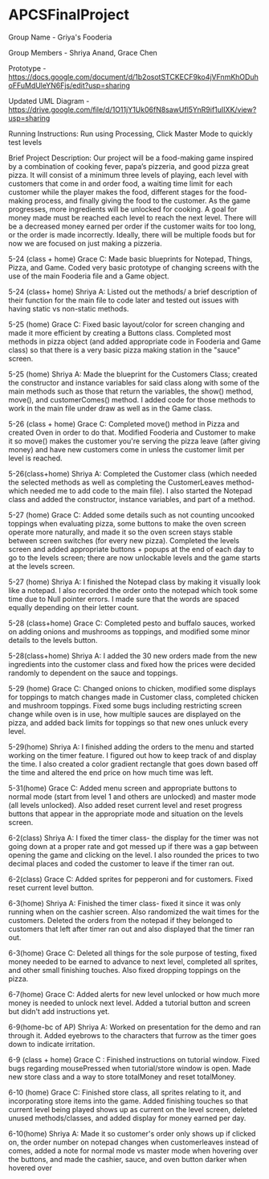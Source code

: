 # APCSFinalProject
Group Name - Griya's Fooderia

Group Members - Shriya Anand, Grace Chen

Prototype - https://docs.google.com/document/d/1b2osotSTCKECF9ko4jVFnmKhODuhoFFuMdUleYN6Fjs/edit?usp=sharing

Updated UML Diagram - https://drive.google.com/file/d/1O11jY1Uk06fN8sawUfl5YnR9if1uIIXK/view?usp=sharing

Running Instructions: Run using Processing, Click Master Mode to quickly test levels

Brief Project Description:
Our project will be a food-making game inspired by a combination of cooking fever, papa’s pizzeria, and good pizza great pizza. It will consist of a minimum three levels of playing, each level with customers that come in and order food, a waiting time limit for each customer while the player makes the food, different stages for the food-making process, and finally giving the food to the customer. As the game progresses, more ingredients will be unlocked for cooking. A goal for money made must be reached each level to reach the next level. There will be a decreased money earned per order if the customer waits for too long, or the order is made incorrectly. Ideally, there will be multiple foods but for now we are focused on just making a pizzeria.

5-24 (class + home) Grace C: Made basic blueprints for Notepad, Things, Pizza, and Game. Coded very basic prototype of changing screens with the use of the main Fooderia file and a Game object.

5-24 (class+ home) Shriya A: Listed out the methods/ a brief description of their function for the main file to code later and tested out issues with having static vs non-static methods.

5-25 (home) Grace C: Fixed basic layout/color for screen changing and made it more efficient by creating a Buttons class. Completed most methods in pizza object (and added appropriate code in Fooderia and Game class) so that there is a very basic pizza making station in the "sauce" screen.

5-25 (home) Shriya A: Made the blueprint for the Customers Class; created the constructor and instance variables for said class along with some of the main methods such as those that return the variables, the show() method, move(), and customerComes() method. I added code for those methods to work in the main file under draw as well as in the Game class.

5-26 (class + home) Grace C: Completed move() method in Pizza and created Oven in order to do that. Modified Fooderia and Customer to make it so move() makes the customer you're serving the pizza leave (after giving money) and have new customers come in unless the customer limit per level is reached.

5-26(class+home) Shriya A: Completed the Customer class (which needed the selected methods as well as completing the CustomerLeaves method- which needed me to add code to the main file). I also started the Notepad class and added the constructor, instance variables, and part of a method.

5-27 (home) Grace C: Added some details such as not counting uncooked toppings when evaluating pizza, some buttons to make the oven screen operate more naturally, and made it so the oven screen stays stable between screen switches (for every new pizza). Completed the levels screen and added appropriate buttons + popups at the end of each day to go to the levels screen; there are now unlockable levels and the game starts at the levels screen.

5-27 (home) Shriya A: I finished the Notepad class by making it visually look like a notepad. I also recorded the order onto the notepad which took some time due to Null pointer errors. I made sure that the words are spaced equally depending on their letter count.

5-28 (class+home) Grace C: Completed pesto and buffalo sauces, worked on adding onions and mushrooms as toppings, and modified some minor details to the levels button.

5-28(class+home) Shriya A: I added the 30 new orders made from the new ingredients into the customer class and fixed how the prices were decided randomly to dependent on the sauce and toppings.

5-29 (home) Grace C: Changed onions to chicken, modified some displays for toppings to match changes made in Customer class, completed chicken and mushroom toppings. Fixed some bugs including restricting screen change while oven is in use, how multiple sauces are displayed on the pizza, and added back limits for toppings so that new ones unluck every level.

5-29(home) Shriya A: I finished adding the orders to the menu and started working on the timer feature. I figured out how to keep track of and display the time. I also created a color gradient rectangle that goes down based off the time and altered the end price on how much time was left.

5-31(home) Grace C: Added menu screen and appropriate buttons to normal mode (start from level 1 and others are unlocked) and master mode (all levels unlocked). Also added reset current level and reset progress buttons that appear in the appropriate mode and situation on the levels screen.

6-2(class) Shriya A: I fixed the timer class- the display for the timer was not going down at a proper rate and got messed up if there was a gap between opening the game and clicking on the level. I also rounded the prices to two decimal places and coded the customer to leave if the timer ran out.

6-2(class) Grace C: Added sprites for pepperoni and for customers. Fixed reset current level button.

6-3(home) Shriya A: Finished the timer class- fixed it since it was only running when on the cashier screen. Also randomized the wait times for the customers. Deleted the orders from the notepad if they belonged to customers that left after timer ran out and also displayed that the timer ran out.

6-3(home) Grace C: Deleted all things for the sole purpose of testing, fixed money needed to be earned to advance to next level, completed all sprites, and other small finishing touches. Also fixed dropping toppings on the pizza.

6-7(home) Grace C: Added alerts for new level unlocked or how much more money is needed to unlock next level. Added a tutorial button and screen but didn't add instructions yet.

6-9(home-bc of AP) Shriya A: Worked on presentation for the demo and ran through it. Added eyebrows to the characters that furrow as the timer goes down to indicate irritation.

6-9 (class + home) Grace C : Finished instructions on tutorial window. Fixed bugs regarding mousePressed when tutorial/store window is open. Made new store class and a way to store totalMoney and reset totalMoney.

6-10 (home) Grace C: Finished store class, all sprites relating to it, and incorporating store items into the game. Added finishing touches so that current level being played shows up as current on the level screen, deleted unused methods/classes, and added display for money earned per day.

6-10(home) Shriya A: Made it so customer's order only shows up if clicked on, the order number on notepad changes when customerleaves instead of comes, added a note for normal mode vs master mode when hovering over the buttons, and made the cashier, sauce, and oven button darker when hovered over
